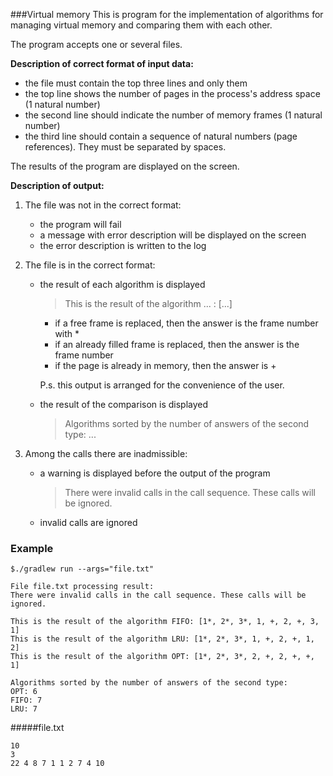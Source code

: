 ###Virtual memory
This is program for the implementation of algorithms for managing virtual memory and comparing them with each other. 


The program accepts one or several files. 

**Description of correct format of input data:**

* the file must contain the top three lines and only them
* the top line shows the number of pages in the process's address space (1 natural number)
* the second line should indicate the number of memory frames (1 natural number)
* the third line should contain a sequence of natural numbers (page references). They must be separated by spaces. 

The results of the program are displayed on the screen. 

**Description of output:**

1. The file was not in the correct format:

    * the program will fail
    * a message with error description will be displayed on the screen
    * the error description is written to the log
    
2. The file is in the correct format:

    * the result of each algorithm is displayed
        >This is the result of the algorithm ... : [...]
        * if a free frame is replaced, then the answer is the frame number with * 
        * if an already filled frame is replaced, then the answer is the frame number
        * if the page is already in memory, then the answer is +  
        
        P.s. this output is arranged for the convenience of the user.     
                                             
    * the result of the comparison is displayed
        >Algorithms sorted by the number of answers of the second type: ...
        
3. Among the calls there are inadmissible:

    * a warning is displayed before the output of the program
        >There were invalid calls in the call sequence.
         These calls will be ignored.
    * invalid calls are ignored


### Example

```
$./gradlew run --args="file.txt"

File file.txt processing result:
There were invalid calls in the call sequence. These calls will be ignored.

This is the result of the algorithm FIFO: [1*, 2*, 3*, 1, +, 2, +, 3, 1]
This is the result of the algorithm LRU: [1*, 2*, 3*, 1, +, 2, +, 1, 2]
This is the result of the algorithm OPT: [1*, 2*, 3*, 2, +, 2, +, +, 1]

Algorithms sorted by the number of answers of the second type:
OPT: 6
FIFO: 7
LRU: 7

```

#####file.txt
````
10
3
22 4 8 7 1 1 2 7 4 10
````
